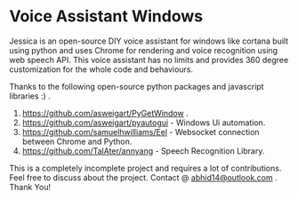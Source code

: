# Voice Assistant Windows
Jessica is an open-source DIY voice assistant for windows like cortana built using python and uses Chrome for rendering and voice recognition using web speech API. This voice assistant has no limits and provides 360 degree customization for the whole code and behaviours. 

Thanks to the following open-source python packages and javascript libraries :) .
1. https://github.com/asweigart/PyGetWindow .
2. https://github.com/asweigart/pyautogui - Windows Ui automation.
3. https://github.com/samuelhwilliams/Eel - Websocket connection between Chrome and Python.
4. https://github.com/TalAter/annyang - Speech Recognition Library.

This is a completely incomplete project and requires a lot of contributions. Feel free to discuss about the project. Contact @ abhid14@outlook.com .
Thank You!
